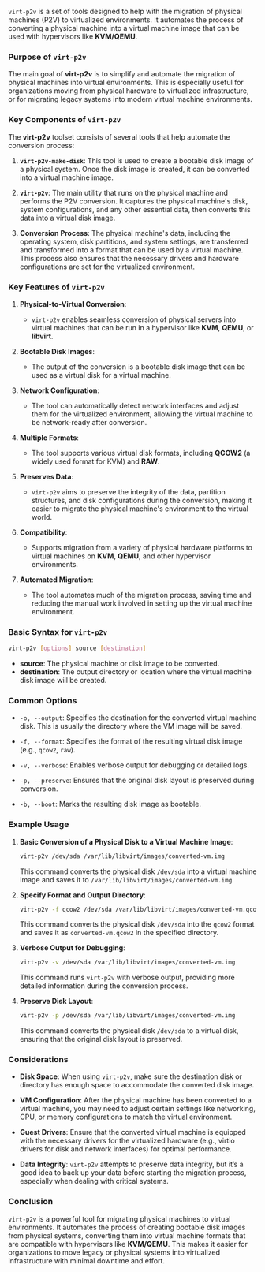 `virt-p2v` is a set of tools designed to help with the migration of physical machines (P2V) to virtualized environments. It automates the process of converting a physical machine into a virtual machine image that can be used with hypervisors like **KVM/QEMU**.

### Purpose of `virt-p2v`

The main goal of **virt-p2v** is to simplify and automate the migration of physical machines into virtual environments. This is especially useful for organizations moving from physical hardware to virtualized infrastructure, or for migrating legacy systems into modern virtual machine environments.

### Key Components of `virt-p2v`

The **virt-p2v** toolset consists of several tools that help automate the conversion process:

1. **`virt-p2v-make-disk`**: This tool is used to create a bootable disk image of a physical system. Once the disk image is created, it can be converted into a virtual machine image.

2. **`virt-p2v`**: The main utility that runs on the physical machine and performs the P2V conversion. It captures the physical machine's disk, system configurations, and any other essential data, then converts this data into a virtual disk image.

3. **Conversion Process**: The physical machine's data, including the operating system, disk partitions, and system settings, are transferred and transformed into a format that can be used by a virtual machine. This process also ensures that the necessary drivers and hardware configurations are set for the virtualized environment.

### Key Features of `virt-p2v`

1. **Physical-to-Virtual Conversion**:
   - `virt-p2v` enables seamless conversion of physical servers into virtual machines that can be run in a hypervisor like **KVM**, **QEMU**, or **libvirt**.

2. **Bootable Disk Images**:
   - The output of the conversion is a bootable disk image that can be used as a virtual disk for a virtual machine.

3. **Network Configuration**:
   - The tool can automatically detect network interfaces and adjust them for the virtualized environment, allowing the virtual machine to be network-ready after conversion.

4. **Multiple Formats**:
   - The tool supports various virtual disk formats, including **QCOW2** (a widely used format for KVM) and **RAW**.

5. **Preserves Data**:
   - `virt-p2v` aims to preserve the integrity of the data, partition structures, and disk configurations during the conversion, making it easier to migrate the physical machine's environment to the virtual world.

6. **Compatibility**:
   - Supports migration from a variety of physical hardware platforms to virtual machines on **KVM**, **QEMU**, and other hypervisor environments.

7. **Automated Migration**:
   - The tool automates much of the migration process, saving time and reducing the manual work involved in setting up the virtual machine environment.

### Basic Syntax for `virt-p2v`

```bash
virt-p2v [options] source [destination]
```

- **source**: The physical machine or disk image to be converted.
- **destination**: The output directory or location where the virtual machine disk image will be created.

### Common Options

- `-o, --output`: Specifies the destination for the converted virtual machine disk. This is usually the directory where the VM image will be saved.
  
- `-f, --format`: Specifies the format of the resulting virtual disk image (e.g., `qcow2`, `raw`).
  
- `-v, --verbose`: Enables verbose output for debugging or detailed logs.

- `-p, --preserve`: Ensures that the original disk layout is preserved during conversion.

- `-b, --boot`: Marks the resulting disk image as bootable.

### Example Usage

1. **Basic Conversion of a Physical Disk to a Virtual Machine Image**:
   ```bash
   virt-p2v /dev/sda /var/lib/libvirt/images/converted-vm.img
   ```
   This command converts the physical disk `/dev/sda` into a virtual machine image and saves it to `/var/lib/libvirt/images/converted-vm.img`.

2. **Specify Format and Output Directory**:
   ```bash
   virt-p2v -f qcow2 /dev/sda /var/lib/libvirt/images/converted-vm.qcow2
   ```
   This command converts the physical disk `/dev/sda` into the `qcow2` format and saves it as `converted-vm.qcow2` in the specified directory.

3. **Verbose Output for Debugging**:
   ```bash
   virt-p2v -v /dev/sda /var/lib/libvirt/images/converted-vm.img
   ```
   This command runs `virt-p2v` with verbose output, providing more detailed information during the conversion process.

4. **Preserve Disk Layout**:
   ```bash
   virt-p2v -p /dev/sda /var/lib/libvirt/images/converted-vm.img
   ```
   This command converts the physical disk `/dev/sda` to a virtual disk, ensuring that the original disk layout is preserved.

### Considerations

- **Disk Space**: When using `virt-p2v`, make sure the destination disk or directory has enough space to accommodate the converted disk image.
  
- **VM Configuration**: After the physical machine has been converted to a virtual machine, you may need to adjust certain settings like networking, CPU, or memory configurations to match the virtual environment.

- **Guest Drivers**: Ensure that the converted virtual machine is equipped with the necessary drivers for the virtualized hardware (e.g., virtio drivers for disk and network interfaces) for optimal performance.

- **Data Integrity**: `virt-p2v` attempts to preserve data integrity, but it’s a good idea to back up your data before starting the migration process, especially when dealing with critical systems.

### Conclusion

`virt-p2v` is a powerful tool for migrating physical machines to virtual environments. It automates the process of creating bootable disk images from physical systems, converting them into virtual machine formats that are compatible with hypervisors like **KVM/QEMU**. This makes it easier for organizations to move legacy or physical systems into virtualized infrastructure with minimal downtime and effort.

